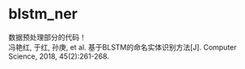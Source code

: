 # blstm_ner
数据预处理部分的代码！  
冯艳红, 于红, 孙庚, et al. 基于BLSTM的命名实体识别方法[J]. Computer Science, 2018, 45(2):261-268.
